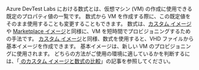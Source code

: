Azure DevTest Labs における数式とは、仮想マシン (VM) の作成に使用できる既定のプロパティ値の一覧です。 数式から VM を作成する際に、この既定値をそのまま使用することも変更することもできます。 数式は、[カスタム イメージ](../articles/devtest-lab/devtest-lab-create-template.md)や [Marketplace イメージ](../articles/devtest-lab/devtest-lab-configure-marketplace-images.md)と同様に、VM を短時間でプロビジョニングするための手法です。 [カスタム イメージ](../articles/devtest-lab/devtest-lab-create-template.md)と同様、数式を使用すると、VHD ファイルから基本イメージを作成できます。 基本イメージは、新しい VM のプロビジョニングに使用されます。 どちらの方法がご使用の環境に適しているかを判断するには、「[ のカスタム イメージと数式の比較](../articles/devtest-lab/devtest-lab-comparing-vm-base-image-types.md)」の記事を参照してください。
